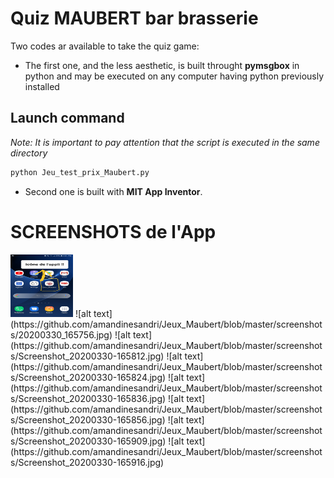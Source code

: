 # Quiz MAUBERT bar brasserie

Two codes ar available to take the quiz game:
- The first one, and the less aesthetic, is built throught **pymsgbox** in python and may be executed on any computer having python previously installed

## Launch command

*Note: It is important to pay attention that the script is executed in the same directory*

```bash
python Jeu_test_prix_Maubert.py 
```

- Second one is built with **MIT App Inventor**. 

# SCREENSHOTS de l'App
 
<img src="https://github.com/amandinesandri/Jeux_Maubert/blob/master/screenshots/20200330_165756.jpg" width="100" height="100">
![alt text](https://github.com/amandinesandri/Jeux_Maubert/blob/master/screenshots/20200330_165756.jpg)
![alt text](https://github.com/amandinesandri/Jeux_Maubert/blob/master/screenshots/Screenshot_20200330-165812.jpg)
![alt text](https://github.com/amandinesandri/Jeux_Maubert/blob/master/screenshots/Screenshot_20200330-165824.jpg)
![alt text](https://github.com/amandinesandri/Jeux_Maubert/blob/master/screenshots/Screenshot_20200330-165836.jpg)
![alt text](https://github.com/amandinesandri/Jeux_Maubert/blob/master/screenshots/Screenshot_20200330-165856.jpg)
![alt text](https://github.com/amandinesandri/Jeux_Maubert/blob/master/screenshots/Screenshot_20200330-165909.jpg)
![alt text](https://github.com/amandinesandri/Jeux_Maubert/blob/master/screenshots/Screenshot_20200330-165916.jpg)

